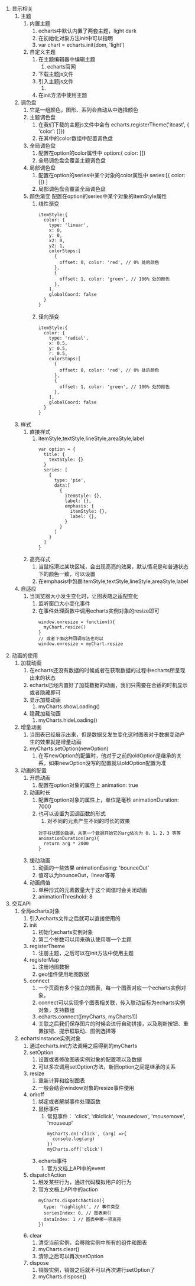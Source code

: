 1. 显示相关 
   1. 主题
      1. 内置主题
         1. echarts中默认内置了两套主题，light dark
         2. 在初始化对象方法init中可以指明
         3. var chart = echarts.init(dom, 'light')
      2. 自定义主题
         1. 在主题编辑器中编辑主题
            1. echarts官网
         2. 下载主题js文件
         3. 引入主题js文件
            1. <script src="theme/itcast.js"></script>
         4. 在init方法中使用主题
   2. 调色盘
      1. 它是一组颜色，图形、系列会自动从中选择颜色
      2. 主题调色盘
         1. 在我们下载的主题js文件中会有 echarts.registerTheme('itcast', { 'color': []})
         2. 在其中的color数组中配置调色盘
      3. 全局调色盘
         1. 配置在option的color属性中 option:{ color: []}
         2. 全局调色盘会覆盖主题调色盘
      4. 局部调色盘
         1. 配置在option的series中某个对象的color属性中 series:[{ color: []} ]
         2. 局部调色盘会覆盖全局调色盘
      5. 颜色渐变 配置在option的series中某个对象的itemStyle属性
         1. 线性渐变
            ```
            itemStyle:{
              color: {
                type: 'linear',
                x: 0,
                y: 0,
                x2: 0,
                y2: 1,
                colorStops:[
                  {
                    offset: 0, color: 'red', // 0% 处的颜色
                  },
                  {
                    offset: 1, color: 'green', // 100% 处的颜色
                  },
                ],
                globalCoord: false
              }
            }
            ```
         2. 径向渐变
            ```
            itemStyle:{
              color: {
                type: 'radial',
                x: 0.5,
                y: 0.5,
                r: 0.5,
                colorStops:[
                  {
                    offset: 0, color: 'red', // 0% 处的颜色
                  },
                  {
                    offset: 1, color: 'green', // 100% 处的颜色
                  },
                ],
                globalCoord: false
              }
            }
            ```
   3. 样式
      1. 直接样式
         1. itemStyle,textStyle,lineStyle,areaStyle,label
            ```
            var option = {
              title: {
                textStyle: {}
              }
              series: [
                {
                  type: 'pie',
                  data:[
                    {
                      itemStyle: {},
                      label: {},
                      emphasis: {
                        itemStyle: {},
                        label: {},
                      }
                    }
                  ]
                }
              ]
            }
            ```
      2. 高亮样式
         1. 当鼠标滑过某块区域，会出现高亮的效果，默认情况是和普通状态下的颜色一致，可以设置
         2. 在emphasis中包裹itemStyle,textStyle,lineStyle,areaStyle,label
   4. 自适应
      1. 当浏览器大小发生变化时，让图表随之适配变化
         1. 监听窗口大小变化事件
         2. 在事件处理函数中调用echarts实例对象的resize即可
            ```
            window.onresize = function(){
              myChart.resize()
            }
            // 或者下面这种回调写法也可以
            window.onresize = myChart.resize
            ```
2. 动画的使用
   1. 加载动画
      1. 在echarts还没有数据的时候或者在获取数据的过程中echarts所呈现出来的状态
      2. echarts已经内置好了加载数据的动画，我们只需要在合适的时机显示或者隐藏即可
      3. 显示加载动画
         1. myCharts.showLoading()
      4. 隐藏加载动画
         1. myCharts.hideLoading()
   2. 增量动画
      1. 当图表已经展示出来，但是数据又发生变化这时图表对于数据变动产生的效果就是增量动画
      2. myCharts.setOption(newOption)
         1. 在写newOption的配置时，他对于之前的oldOption是继承的关系，如果newOption没写的配置就以oldOption配置为准
   3. 动画的配置
      1. 开启动画
         1. 配置在option对象的属性上 animation: true
      2. 动画时长
         1. 配置在option对象的属性上，单位是毫秒 animationDuration: 7000
         2. 也可以设置为回调函数的形式
            1. 对不同的元素产生不同的时长的效果
            ```
            对于柱状图的数据，从第一个数据开始它的arg依次为 0，1，2，3 等等
            animationDuration(arg){
              return arg * 2000
            }
            ```
      3. 缓动动画
         1. 动画的一些效果 animationEasing: 'bounceOut'
         2. 值可以为bounceOut，linear等等
      4. 动画阈值
         1. 单种形式的元素数量大于这个阈值时会关闭动画
         2. animationThreshold: 8
3. 交互API
   1. 全局echarts对象
      1. 引入echarts文件之后就可以直接使用的
      2. init 
         1. 初始化echarts实例对象
         2. 第二个参数可以用来确认使用哪一个主题
      3. registerTheme 
         1. 注册主题，之后可以在init方法中使用主题
      4. registerMap 
         1. 注册地图数据
         2. geo组件使用地图数据
      5. connect
         1. 一个页面有多个独立的图表，每一个图表对应一个echarts实例对象，
         2. connect可以实现多个图表相关联，传入联动目标为echarts实例对象，支持数组
         3. echarts.connect([myCharts, myCharts1])
         4. 关联之后我们保存图片的时候会进行自动拼接，以及刷新按钮、重置按钮、提示框联动、图例选择等
   2. echartsInstance实例对象
      1. 通过echarts.init方法调用之后得到的myCharts
      2. setOption
         1. 设置或者修改图表实例对象的配置项以及数据
         2. 可以多次调用setOption方法，新旧option之间是继承的关系
      3. resize
         1. 重新计算和绘制图表
         2. 一般会结合window对象的resize事件使用
      4. on\off
         1. 绑定或者解绑事件处理函数
         2. 鼠标事件
            1. 常见事件： 'click', 'dblclick', 'mousedown', 'mousemove', 'mouseup'
                ```
                myCharts.on('click', (arg) =>{
                  console.log(arg)
                })
                myCharts.off('click')
                ```
         3. echarts事件
            1. 官方文档上API中的event
      5. dispatchAction
         1. 触发某些行为，通过代码模拟用户的行为
         2. 官方文档上API中的action
            ```
            myCharts.dispatchAction({
              type: 'highlight', // 事件类型
              seriesIndex: 0, // 图表索引
              dataIndex: 1 // 图表中哪一项高亮
            })
            ```
      6. clear
         1. 清空当前实例，会移除实例中所有的组件和图表
         2. myCharts.clear()
         3. 清除之后可以再次setOption
      7. dispose
         1. 销毁实例，销毁之后就不可以再次进行setOption了
         2. myCharts.dispose()
